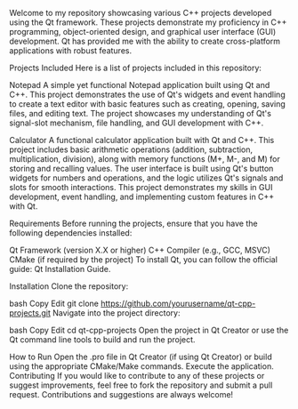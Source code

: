 Welcome to my repository showcasing various C++ projects developed using the Qt framework. These projects demonstrate my proficiency in C++ programming, object-oriented design, and graphical user interface (GUI) development. Qt has provided me with the ability to create cross-platform applications with robust features.

Projects Included
Here is a list of projects included in this repository:

Notepad
A simple yet functional Notepad application built using Qt and C++. This project demonstrates the use of Qt's widgets and event handling to create a text editor with basic features such as creating, opening, saving files, and editing text. The project showcases my understanding of Qt's signal-slot mechanism, file handling, and GUI development with C++.

Calculator
A functional calculator application built with Qt and C++. This project includes basic arithmetic operations (addition, subtraction, multiplication, division), along with memory functions (M+, M-, and M) for storing and recalling values. The user interface is built using Qt's button widgets for numbers and operations, and the logic utilizes Qt's signals and slots for smooth interactions. This project demonstrates my skills in GUI development, event handling, and implementing custom features in C++ with Qt.

Requirements
Before running the projects, ensure that you have the following dependencies installed:

Qt Framework (version X.X or higher)
C++ Compiler (e.g., GCC, MSVC)
CMake (if required by the project)
To install Qt, you can follow the official guide: Qt Installation Guide.

Installation
Clone the repository:

bash
Copy
Edit
git clone https://github.com/yourusername/qt-cpp-projects.git
Navigate into the project directory:

bash
Copy
Edit
cd qt-cpp-projects
Open the project in Qt Creator or use the Qt command line tools to build and run the project.

How to Run
Open the .pro file in Qt Creator (if using Qt Creator) or build using the appropriate CMake/Make commands.
Execute the application.
Contributing
If you would like to contribute to any of these projects or suggest improvements, feel free to fork the repository and submit a pull request. Contributions and suggestions are always welcome!
